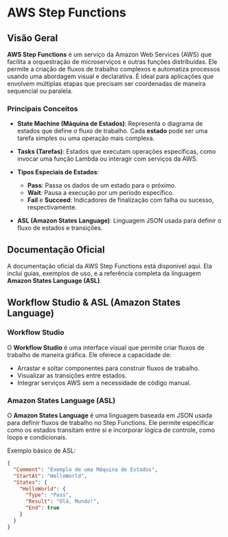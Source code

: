 # AWS Step Functions

## Visão Geral

**AWS Step Functions** é um serviço da Amazon Web Services (AWS) que facilita a orquestração de microserviços e outras funções distribuídas. Ele permite a criação de fluxos de trabalho complexos e automatiza processos usando uma abordagem visual e declarativa. É ideal para aplicações que envolvem múltiplas etapas que precisam ser coordenadas de maneira sequencial ou paralela.

### Principais Conceitos

- **State Machine (Máquina de Estados)**: Representa o diagrama de estados que define o fluxo de trabalho. Cada **estado** pode ser uma tarefa simples ou uma operação mais complexa.
  
- **Tasks (Tarefas)**: Estados que executam operações específicas, como invocar uma função Lambda ou interagir com serviços da AWS.

- **Tipos Especiais de Estados**: 
  - **Pass**: Passa os dados de um estado para o próximo.
  - **Wait**: Pausa a execução por um período específico.
  - **Fail** e **Succeed**: Indicadores de finalização com falha ou sucesso, respectivamente.

- **ASL (Amazon States Language)**: Linguagem JSON usada para definir o fluxo de estados e transições.

## Documentação Oficial

A documentação oficial da AWS Step Functions está disponível aqui. Ela inclui guias, exemplos de uso, e a referência completa da linguagem **Amazon States Language (ASL)**.

## Workflow Studio & ASL (Amazon States Language)

### Workflow Studio

O **Workflow Studio** é uma interface visual que permite criar fluxos de trabalho de maneira gráfica. Ele oferece a capacidade de:

- Arrastar e soltar componentes para construir fluxos de trabalho.
- Visualizar as transições entre estados.
- Integrar serviços AWS sem a necessidade de código manual.

### Amazon States Language (ASL)

O **Amazon States Language** é uma linguagem baseada em JSON usada para definir fluxos de trabalho no Step Functions. Ele permite especificar como os estados transitam entre si e incorporar lógica de controle, como loops e condicionais.

Exemplo básico de ASL:
```json
{
  "Comment": "Exemplo de uma Máquina de Estados",
  "StartAt": "HelloWorld",
  "States": {
    "HelloWorld": {
      "Type": "Pass",
      "Result": "Olá, Mundo!",
      "End": true
    }
  }
} 
